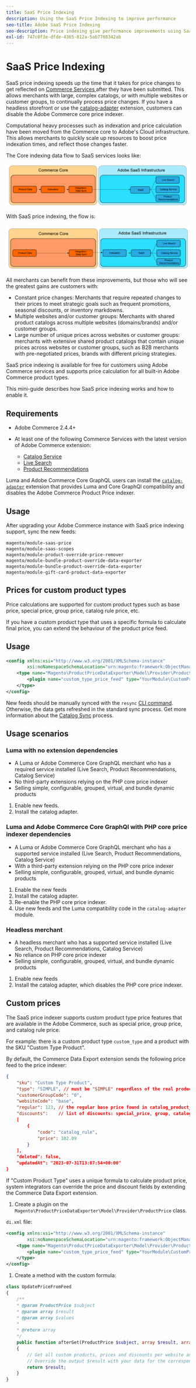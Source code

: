 ```yaml
---
title: SaaS Price Indexing
description: Using the SaaS Price Indexing to improve performance
seo-title: Adobe SaaS Price Indexing
seo-description: Price indexing give performance improvements using SaaS infrastructure
exl-id: 747c0f3e-dfde-4365-812a-5ab7768342ab
---
```

# SaaS Price Indexing

SaaS price indexing speeds up the time that it takes for price changes to get reflected on [Commerce Services ](../landing/saas.md) after they have been submitted. This allows merchants with large, complex catalogs, or with multiple websites or customer groups, to continually process price changes.
If you have a headless storefront or use the [catalog-adapter](./catalog-adapter.md) extension, customers can disable the Adobe Commerce core price indexer.

Computational heavy processes such as indexation and price calculation have been moved from the Commerce core to Adobe's Cloud infrastructure. This allows merchants to quickly scale up resources to boost price indexation times, and reflect those changes faster.

The Core indexing data flow to SaaS services looks like:

![Default data flow](assets/old_way.png)

With SaaS price indexing, the flow is:

![SaaS price indexing data flow](assets/new_way.png)

All merchants can benefit from these improvements, but those who will see the greatest gains are customers with: 

* Constant price changes: Merchants that require repeated changes to their prices to meet strategic goals such as frequent promotions, seasonal discounts, or inventory markdowns.
* Multiple websites and/or customer groups: Merchants with shared product catalogs across multiple websites (domains/brands) and/or customer groups. 
* Large number of unique prices across websites or customer groups: merchants with extensive shared product catalogs that contain unique prices across websites or customer groups, such as B2B merchants with pre-negotiated prices, brands with different pricing strategies.

SaaS price indexing is available for free for customers using Adobe Commerce services and supports price calculation for all built-in Adobe Commerce product types.

This mini-guide describes how SaaS price indexing works and how to enable it.

## Requirements

* Adobe Commerce 2.4.4+
* At least one of the following Commerce Services with the latest version of Adobe Commerce extension:

    * [Catalog Service](../catalog-service/overview.md) 
    * [Live Search](../live-search/guide-overview.md)
    * [Product Recommendations](../product-recommendations/guide-overview.md)

Luma and Adobe Commerce Core GraphQL users can install the [`catalog-adapter`](catalog-adapter.md) extension that provides Luma and Core GraphQl compatibility and disables the Adobe Commerce Product Price indexer.

## Usage

After upgrading your Adobe Commerce instance with SaaS price indexing support, sync the new feeds: 

```
magento/module-saas-price
magento/module-saas-scopes
magento/module-product-override-price-remover
magento/module-bundle-product-override-data-exporter
magento/module-bundle-product-override-data-exporter
magento/module-gift-card-product-data-exporter
```

## Prices for custom product types

Price calculations are supported for custom product types such as base price, special price, group price, catalog rule price, etc.

If you have a custom product type that uses a specific formula to calculate final price, you can extend the behaviour of the product price feed.

## Usage

   ```xml
   <config xmlns:xsi="http://www.w3.org/2001/XMLSchema-instance"
           xsi:noNamespaceSchemaLocation="urn:magento:framework:ObjectManager/etc/config.xsd">
       <type name="Magento\ProductPriceDataExporter\Model\Provider\ProductPrice">
           <plugin name="custom_type_price_feed" type="YourModule\CustomProductType\Plugin\UpdatePriceFromFeed" />
       </type>
   </config>
   ```

New feeds should be manually synced with the `resync` [CLI command](https://experienceleague.adobe.com/docs/commerce-merchant-services/user-guides/data-services/catalog-sync.html#resynccmdline). Otherwise, the data gets refreshed in the standard sync process. Get more information about the [Catalog Sync](../landing/catalog-sync.md) process.

## Usage scenarios

### Luma with no extension dependencies

* A Luma or Adobe Commerce Core GraphQL merchant who has a required service installed (Live Search, Product Recommendations, Catalog Service)
* No third-party extensions relying on the PHP core price indexer
* Selling simple, configurable, grouped, virtual, and bundle dynamic products

1. Enable new feeds.
1. Install the catalog adapter.

### Luma and Adobe Commerce Core GraphQl with PHP core price indexer dependencies

* A Luma or Adobe Commerce Core GraphQL merchant who has a supported service installed (Live Search, Product Recommendations, Catalog Service)
* With a third-party extension relying on the PHP core price indexer
* Selling simple, configurable, grouped, virtual, and bundle dynamic products

1. Enable the new feeds
1. Install the catalog adapter.
1. Re-enable the PHP core price indexer. 
1. Use new feeds and the Luma compatibility code in the `catalog-adapter` module.

### Headless merchant

* A headless merchant who has a supported service installed (Live Search, Product Recommendations, Catalog Service)
* No reliance on PHP core price indexer
* Selling simple, configurable, grouped, virtual, and bundle dynamic products

1. Enable new feeds
1. Install the catalog adapter, which disables the PHP core price indexer.

## Custom prices

The SaaS price indexer supports custom product type price features that are available in the Adobe Commerce, such as special price, group price, and catalog rule price.

For example: there is a custom product type  `custom_type` and a product with the SKU "Custom Type Product".

By default, the Commerce Data Export extension sends the following price feed to the price indexer:

```json
{
    "sku": "Custom Type Product",
    "type": "SIMPLE", // must be "SIMPLE" regardless of the real product type
    "customerGroupCode": "0",
    "websiteCode": "base",
    "regular": 123, // the regular base price found in catalog_product_entity_decimal table
    "discounts":    // list of discounts: special_price, group, catalog_rule
    [
        {
            "code": "catalog_rule",
            "price": 102.09
        }
    ],
    "deleted": false,
    "updatedAt": "2023-07-31T13:07:54+00:00"
}
```

If "Custom Product Type" uses a unique formula to calculate product price, system integrators can override the price and discount fields by extending the Commerce Data Export extension. 

1. Create a plugin on the `Magento\ProductPriceDataExporter\Model\Provider\ProductPrice` class.

`di.xml` file:

```xml
<config xmlns:xsi="http://www.w3.org/2001/XMLSchema-instance"
        xsi:noNamespaceSchemaLocation="urn:magento:framework:ObjectManager/etc/config.xsd">
    <type name="Magento\ProductPriceDataExporter\Model\Provider\ProductPrice">
        <plugin name="custom_type_price_feed" type="YourModule\CustomProductType\Plugin\UpdatePriceFromFeed" disabled="false" />
    </type>
</config>
```

1. Create a method with the custom formula:

```php
class UpdatePriceFromFeed
{
    /**
    * @param ProductPrice $subject
    * @param array $result
    * @param array $values
    *
    * @return array
    */
    public function afterGet(ProductPrice $subject, array $result, array $values) : array
    {
        // Get all custom products, prices and discounts per website and customer groups
        // Override the output $result with your data for the corresponding products
        return $result;
    }
}
```

